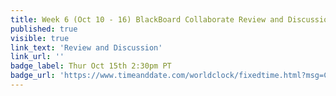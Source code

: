 ```yaml
---
title: Week 6 (Oct 10 - 16) BlackBoard Collaborate Review and Discussion'
published: true
visible: true
link_text: 'Review and Discussion'
link_url: ''
badge_label: Thur Oct 15th 2:30pm PT
badge_url: 'https://www.timeanddate.com/worldclock/fixedtime.html?msg=CMPT-363+Review+and+Discussion&iso=20201015T1430&p1=256&am=50'
---
```

